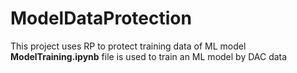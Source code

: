 # ModelDataProtection
This project uses RP to protect training data of ML model
**ModelTraining.ipynb** file is used to train an ML model by DAC data

